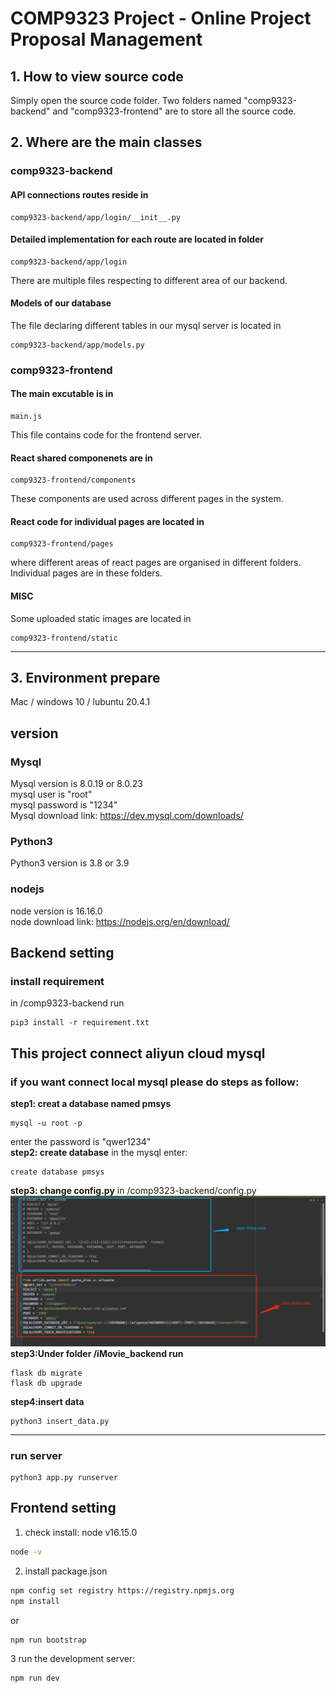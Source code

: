 # COMP9323 Project - Online Project Proposal Management
## 1. How to view source code

Simply open the source code folder. Two folders named "comp9323-backend" and "comp9323-frontend" are to store all the source code.

## 2. Where are the main classes

### comp9323-backend

#### API connections routes reside in

```
comp9323-backend/app/login/__init__.py
```

#### Detailed implementation for each route are located in folder

```
comp9323-backend/app/login
```

There are multiple files respecting to different area of our backend.

#### Models of our database

The file declaring different tables in our mysql server is located in 

```
comp9323-backend/app/models.py
```

### comp9323-frontend

#### The main excutable is in

```
main.js
```

This file contains code for the frontend server.

#### React shared componenets are in 

```
comp9323-frontend/components
```

These components are used across different pages in the system.

#### React code for individual pages are located in 

```
comp9323-frontend/pages
```

where different areas of react pages are organised in different folders. Individual pages are in these folders.

#### MISC

Some uploaded static images are located in

```
comp9323-frontend/static
```
------------

## 3. Environment prepare
Mac / windows 10 / lubuntu 20.4.1
## version
### Mysql
Mysql version is 8.0.19 or 8.0.23\
mysql user is "root"\
mysql password is "1234"\
Mysql download link: https://dev.mysql.com/downloads/
### Python3
Python3 version is 3.8 or 3.9
### nodejs
node version is 16.16.0\
node download link: https://nodejs.org/en/download/

## Backend setting
### install requirement
in /comp9323-backend run
```shell
pip3 install -r requirement.txt
```
**This project connect aliyun cloud mysql**
------------
### if you want connect local mysql please do steps as follow:
**step1: creat a database named pmsys**
```shell
mysql -u root -p
```
enter the password is "qwer1234"\
**step2: create database**
in the mysql enter:
```shell
create database pmsys
```
**step3: change config.py**
in /comp9323-backend/config.py
![img.png](img.png)
**step3:Under folder /iMovie_backend run**
```shell
flask db migrate
flask db upgrade
```
**step4:insert data**
```shell
python3 insert_data.py
```
------------

### run server
```shell
python3 app.py runserver
```


## Frontend setting
1. check install: node v16.15.0
```bash
node -v
```
2. install package.json
```bash
npm config set registry https://registry.npmjs.org
npm install
```
or
```bash
npm run bootstrap
```
3 run the development server:
```bash
npm run dev
```
